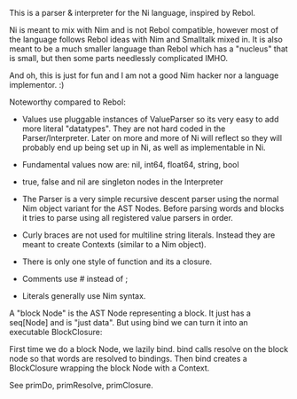 This is a parser & interpreter for the Ni language, inspired by Rebol.

Ni is meant to mix with Nim and is not Rebol compatible, however most of the
language follows Rebol ideas with Nim and Smalltalk
mixed in. It is also meant to be a much smaller language than Rebol which has a
"nucleus" that is small, but then some parts needlessly complicated IMHO.

And oh, this is just for fun and I am not a good Nim hacker nor a language
implementor. :)

Noteworthy compared to Rebol:

* Values use pluggable instances of ValueParser so its very easy to add
 more literal "datatypes". They are not hard coded in the Parser/Interpreter.
 Later on more and more of Ni will reflect so they will probably end up being
 set up in Ni, as well as implementable in Ni.

* Fundamental values now are: nil, int64, float64, string, bool

* true, false and nil are singleton nodes in the Interpreter

* The Parser is a very simple recursive descent parser using the normal Nim
 object variant for the AST Nodes. Before parsing words and blocks it tries
 to parse using all registered value parsers in order.

 * Curly braces are not used for multiline string literals. Instead they are
 meant to create Contexts (similar to a Nim object).

 * There is only one style of function and its a closure.

 * Comments use # instead of ;

 * Literals generally use Nim syntax.


A "block Node" is the AST Node representing a block. It just has a seq[Node]
and is "just data". But using bind we can turn it into an executable
BlockClosure:

First time we do a block Node, we lazily bind. bind calls resolve on the
block node so that words are resolved to bindings. Then bind creates a
BlockClosure wrapping the block Node with a Context.

See primDo, primResolve, primClosure.
